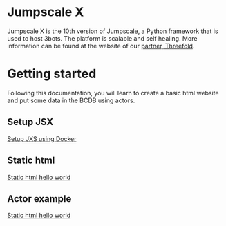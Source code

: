 # Jumpscale X
Jumpscale X is the 10th version of Jumpscale, a Python framework that is used to host 3bots. The platform is scalable and self healing. More information can be found at the website of our [partner, Threefold](https://www.threefold.tech/).

# Getting started

Following this documentation, you will learn to create a basic html website and put some data in the BCDB using actors.

## Setup JSX
[Setup JXS using Docker](setup_docker.md)

## Static html

[Static html hello world](myLib/README.md)

## Actor example
[Static html hello world](myLib/README.md)
